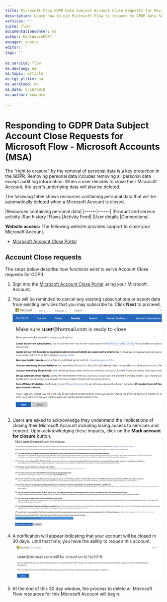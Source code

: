 ```yaml
---
title: Microsoft Flow GDPR Data Subject Account Close Requests for Microsoft Accounts (MSA) | Microsoft Docs
description: Learn how to use Microsoft Flow to respond to GPDR Data Subject Account Close Requests for Microsoft Accounts.  
services: ''
suite: flow
documentationcenter: na
author: KentWeareMSFT
manager: anneta
editor: ''
tags: ''

ms.service: flow
ms.devlang: na
ms.topic: article
ms.tgt_pltfrm: na
ms.workload: na
ms.date: 5/16/2018
ms.author: keweare

---
```

# Responding to GDPR Data Subject Account Close Requests for Microsoft Flow - Microsoft Accounts (MSA)

The “right to erasure” by the removal of personal data is a key protection in the GDPR. Removing personal data includes removing all personal data except audit log information. When a user decides to close their Microsoft Account, the user's underlying data will also be deleted.

The following table shows resources containing personal data that will be automatically deleted when a Microsoft Account is closed.

|Resources containing personal data|
|------|------|
|Product and service activity
|Run history
|Flows
|Activity Feed|
|User details
|Connections|

**Website access:** The following website provides support to close your Microsoft Account.
* [Microsoft Account Close Portal](http://go.microsoft.com/fwlink/?LinkId=523898)


## Account Close requests

The steps below describe how functions exist to serve Account Close requests for GDPR.

 1. Sign into the [Microsoft Account Close Portal](http://go.microsoft.com/fwlink/?LinkId=523898) using your Microsoft Account.
1. You will be reminded to cancel any existing subscriptions or export data from existing services that you may subscribe to. Click **Next** to proceed.
![Cancel subscriptions](./media/gdpr-dsr-delete-msa/accountclose.png)
    
1. Users are asked to acknowledge they understand the implications of closing their Microsoft Account including losing access to services and content. Upon acknowledging these impacts, click on the **Mark account for closure** button.
![Acknowledge Event](./media/gdpr-dsr-delete-msa/markaccountforclosure.png)
1. A notification will appear indicating that your account will be closed in 30 days. Until that time, you have the ability to reopen this account.
![Account Closed](./media/gdpr-dsr-delete-msa/accountclosed.png)
1. At the end of this 30 day window, the process  to delete all Microsoft Flow resources for this Microsoft Account will begin.